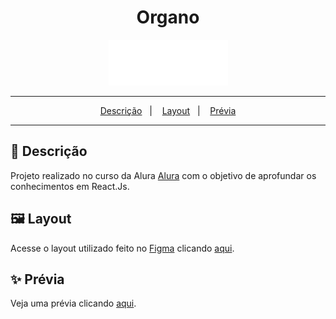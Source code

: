 <div align="center">
  <h1>Organo</h1>
  <img src="public/imagens/logo.png">
  
</div>
<hr/>

<p align="center">
  <a href="#pushpin-Descrição">Descrição</a>&nbsp;&nbsp;&nbsp;|&nbsp;&nbsp;&nbsp;
  <a href="#framed_picture-Layout">Layout</a>&nbsp;&nbsp;&nbsp;|&nbsp;&nbsp;&nbsp;
  <a href="#sparkles-Prévia">Prévia</a>
</p>
<hr/>

## :pushpin: Descrição
Projeto realizado no curso da Alura [Alura](https://www.alura.com.br/) com o objetivo de aprofundar os conhecimentos em React.Js.

## :framed_picture: Layout
Acesse o layout utilizado feito no [Figma](https://www.figma.com) clicando [aqui](https://www.figma.com/file/T6BLI1HfB81eYOiVgpqQz7/Projeto-Intro-ao-React?type=design&node-id=134-128&mode=design&t=KMGd63GtnkvB7arU-0).

## :sparkles: Prévia
Veja uma prévia clicando [aqui](https://organo-gilt-alpha.vercel.app/).

